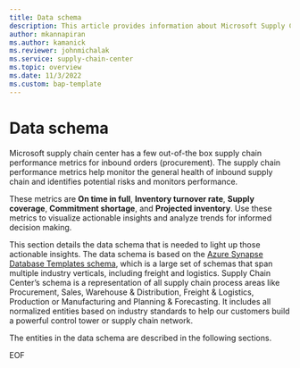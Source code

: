 ```yaml
---
title: Data schema
description: This article provides information about Microsoft Supply Chain Center's data schema.
author: mkannapiran
ms.author: kamanick
ms.reviewer: johnmichalak
ms.service: supply-chain-center
ms.topic: overview
ms.date: 11/3/2022
ms.custom: bap-template
---
```


# Data schema

Microsoft supply chain center has a few out-of-the box supply chain performance metrics for inbound orders (procurement). The supply chain performance metrics help monitor the general health of inbound supply chain and identifies potential risks and monitors performance.

These metrics are **On time in full**, **Inventory turnover rate**, **Supply coverage**, **Commitment shortage**, and **Projected inventory**. Use these metrics to visualize actionable insights and analyze trends for informed decision making. 

This section details the data schema that is needed to light up those actionable insights. The data  schema is based on the [Azure Synapse Database Templates schema](/azure/synapse-analytics/database-designer/overview-database-templates), which is a large set of schemas that span multiple industry verticals, including freight and logistics.  Supply Chain Center’s schema is a representation of all supply chain process areas like Procurement, Sales, Warehouse & Distribution, Freight & Logistics, Production or Manufacturing and Planning & Forecasting. It includes all normalized entities based on industry standards to help our customers build a powerful control tower or supply chain network.     

The entities in the data schema are described in the following sections.

EOF